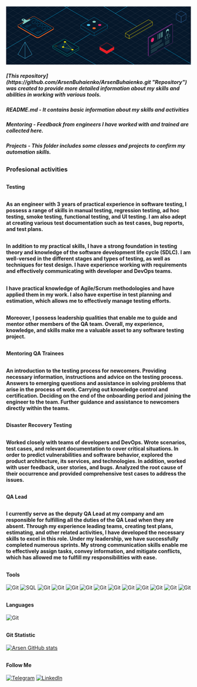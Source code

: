 [![Header](https://github.com/ArsenBuhaienko/ArsenBuhaienko/blob/main/assets/RC-Glossary-What-is-KYC-quality-assurance-830x260-1.png)]()


<h5>[This repository](https://github.com/ArsenBuhaienko/ArsenBuhaienko.git "Repository") was created to provide more detailed information about my skills and abilities in working with various tools.</h5>
<h5>README.md - It contains basic information about my skills and activities</h5>
<h5>Mentoring - Feedback from engineers I have worked with and trained are collected here.</h5>
<h5>Projects - This folder includes some classes and projects to confirm my automation skills.</h5>


## <h3>Profesional activities</h3>
## <h4>Testing</h4>
## <h4>As an engineer with 3 years of practical experience in software testing, I possess a range of skills in manual testing, regression testing, ad hoc testing, smoke testing, functional testing, and UI testing. I am also adept at creating various test documentation such as test cases, bug reports, and test plans.</h4>

## <h4>In addition to my practical skills, I have a strong foundation in testing theory and knowledge of the software development life cycle (SDLC). I am well-versed in the different stages and types of testing, as well as techniques for test design. I have experience working with requirements and effectively communicating with developer and DevOps teams. </h4>

## <h4>I have practical knowledge of Agile/Scrum methodologies and have applied them in my work. I also have expertise in test planning and estimation, which allows me to effectively manage testing efforts. </h4>

## <h4>Moreover, I possess leadership qualities that enable me to guide and mentor other members of the QA team. Overall, my experience, knowledge, and skills make me a valuable asset to any software testing project.</h4>

## <h4>Mentoring QA Trainees</h4>
## <h4> An introduction to the testing process for newcomers. Providing necessary information, instructions and advice on the testing process. Answers to emerging questions and assistance in solving problems that arise in the process of work. Carrying out knowledge control and certification. Deciding on the end of the onboarding period and joining the engineer to the team. Further guidance and assistance to newcomers directly within the teams.
</h4>

## <h4>Disaster Recovery Testing</h4>
## <h4> Worked closely with teams of developers and DevOps. Wrote scenarios, test cases, and relevant documentation to cover critical situations. In order to predict vulnerabilities and software behavior, explored the product architecture, its services, and technologies. In addition, worked with user feedback, user stories, and bugs. Analyzed the root cause of their occurrence and provided comprehensive test cases to address the issues.
</h4>

## <h4>QA Lead</h4>
## <h4> I currently serve as the deputy QA Lead at my company and am responsible for fulfilling all the duties of the QA Lead when they are absent. Through my experience leading teams, creating test plans, estimating, and other related activities, I have developed the necessary skills to excel in this role. Under my leadership, we have successfully completed numerous sprints. My strong communication skills enable me to effectively assign tasks, convey information, and mitigate conflicts, which has allowed me to fulfill my responsibilities with ease.
</h4>

 ## <h4>Tools</h4>
![Git](https://img.shields.io/badge/-Git-000000?style=for-the-badge&logo=Git)
![SQL](https://img.shields.io/badge/-MySQL-000000?style=for-the-badge&logo=mySQL&logoColor=00FFFF)
![Git](https://img.shields.io/badge/-Elastic-000000?style=for-the-badge&logo=Elastic&logoColor=FFFF00)
![Git](https://img.shields.io/badge/-mRemoteNG-000000?style=for-the-badge&logo=mRemoteNG&logoColor=FFFF00)
![Git](https://img.shields.io/badge/-WinSCP-000000?style=for-the-badge&logo=&logoColor=FFFF00)
![Git](https://img.shields.io/badge/-Jira-000000?style=for-the-badge&logo=Jira&logoColor=0000FF)
![Git](https://img.shields.io/badge/-Kubernetes-000000?style=for-the-badge&logo=Kubernetes&logoColor=4169E1)
![Git](https://img.shields.io/badge/-Wireshark-000000?style=for-the-badge&logo=Wireshark&logoColor=FFFFFF)
![Git](https://img.shields.io/badge/-Postman-000000?style=for-the-badge&logo=Postman&logoColor=D2691E)
![Git](https://img.shields.io/badge/-Jenkins-000000?style=for-the-badge&logo=Jenkins&logoColor=A52A2A)
![Git](https://img.shields.io/badge/-Grafana-000000?style=for-the-badge&logo=Grafana&logoColor=DEB887)
![Git](https://img.shields.io/badge/-Allure-000000?style=for-the-badge&?logo=data:"https://github.com/ArsenBuhaienko/ArsenBuhaienko/blob/main/assets/Allure.jpg";base64&logoColor=D2691E)
![Git](https://img.shields.io/badge/-IntelliJIDEA-000000?style=for-the-badge&logo=IntelliJIDEA&logoColor=8B008B)

 ## <h4>Languages</h4>
 ![Git](https://img.shields.io/badge/-JAVA-000000?style=for-the-badge&logo=Java&logoColor=FFFFFF)

 ## <h4>Git Statistic</h4>
[![Arsen GitHub stats](https://github-readme-stats.vercel.app/api?username=arsenbuhaienko&theme=transparent&show_icons=true)](https://github.com/anuraghazra/github-readme-stats)

 ## <h4>Follow Me</h4>
[![Telegram](https://img.shields.io/badge/-Telegram-090909?style=for-the-badge&logo=telegram&logoColor=27A0D9)](https://t.me/Cheshire_Wolf)
[![LinkedIn](https://img.shields.io/badge/-LinkedIn-090909?style=for-the-badge&logo=linkedin&logoColor=007BB6)](https://www.linkedin.com/in/arsen-buhaienko-04a6961a9/)